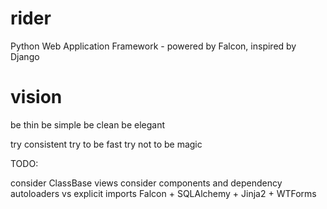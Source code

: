 rider
=====
Python Web Application Framework - powered by Falcon, inspired by Django

vision
======
be thin
be simple
be clean
be elegant

try consistent
try to be fast
try not to be magic

TODO:

consider ClassBase views
consider components and dependency
autoloaders vs explicit imports
Falcon + SQLAlchemy + Jinja2 + WTForms
